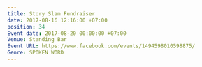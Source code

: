 ```yaml
---
title: Story Slam Fundraiser
date: 2017-08-16 12:16:00 +07:00
position: 34
Event date: 2017-08-20 00:00:00 +07:00
Venue: Standing Bar
Event URL: https://www.facebook.com/events/1494598010598875/
Genre: SPOKEN WORD
---
```


